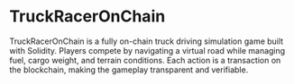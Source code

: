 # TruckRacerOnChain
TruckRacerOnChain is a fully on-chain truck driving simulation game built with Solidity. Players compete by navigating a virtual road while managing fuel, cargo weight, and terrain conditions. Each action is a transaction on the blockchain, making the gameplay transparent and verifiable.
